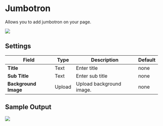 # Jumbotron

Allows you to add jumbotron on your page.

![](http://transvelo.github.io/docs/techmarket/images/jumbotron-setting.png)

## Settings

| Field | Type | Description | Default
| -- | -- | -- | -- |
| **Title** | Text | Enter title | none
| **Sub Title** | Text | Enter sub title | none
| **Background Image** | Upload | Upload background image. | none


## Sample Output

![](http://transvelo.github.io/docs/techmarket/images/output-jumbotron.png)
